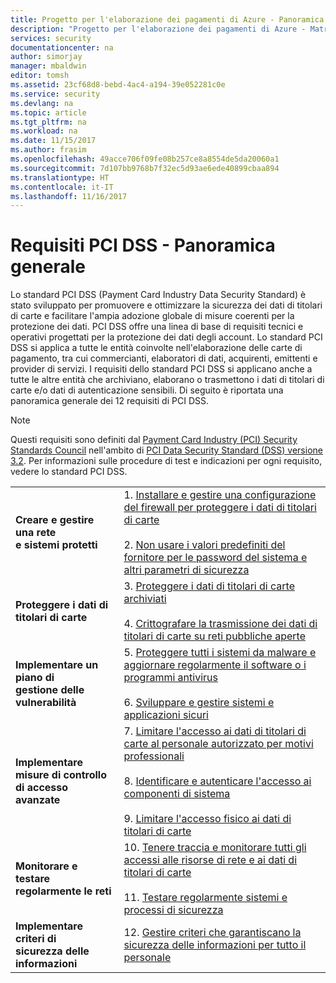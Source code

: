 ```yaml
---
title: Progetto per l'elaborazione dei pagamenti di Azure - Panoramica generale
description: "Progetto per l'elaborazione dei pagamenti di Azure - Matrice di responsabilità dei clienti (panoramica)"
services: security
documentationcenter: na
author: simorjay
manager: mbaldwin
editor: tomsh
ms.assetid: 23cf68d8-bebd-4ac4-a194-39e052281c0e
ms.service: security
ms.devlang: na
ms.topic: article
ms.tgt_pltfrm: na
ms.workload: na
ms.date: 11/15/2017
ms.author: frasim
ms.openlocfilehash: 49acce706f09fe08b257ce8a8554de5da20060a1
ms.sourcegitcommit: 7d107bb9768b7f32ec5d93ae6ede40899cbaa894
ms.translationtype: HT
ms.contentlocale: it-IT
ms.lasthandoff: 11/16/2017
---
```

# <a name="pci-dss-requirements---high-level-overview"></a>Requisiti PCI DSS - Panoramica generale

Lo standard PCI DSS (Payment Card Industry Data Security Standard) è stato sviluppato per promuovere e ottimizzare la sicurezza dei dati di titolari di carte e facilitare l'ampia adozione globale di misure coerenti per la protezione dei dati. PCI DSS offre una linea di base di requisiti tecnici e operativi progettati per la protezione dei dati degli account. Lo standard PCI DSS si applica a tutte le entità coinvolte nell'elaborazione delle carte di pagamento, tra cui commercianti, elaboratori di dati, acquirenti, emittenti e provider di servizi. I requisiti dello standard PCI DSS si applicano anche a tutte le altre entità che archiviano, elaborano o trasmettono i dati di titolari di carte e/o dati di autenticazione sensibili. Di seguito è riportata una panoramica generale dei 12 requisiti di PCI DSS.

> [!NOTE]
> Questi requisiti sono definiti dal [Payment Card Industry (PCI) Security Standards Council](https://www.pcisecuritystandards.org/pci_security/) nell'ambito di [PCI Data Security Standard (DSS) versione 3.2](https://www.pcisecuritystandards.org/document_library?category=pcidss&document=pci_dss). Per informazioni sulle procedure di test e indicazioni per ogni requisito, vedere lo standard PCI DSS.

|   |   |
|---|---|
| **Creare e gestire una rete<br/>e sistemi protetti** | 1. [Installare e gestire una configurazione del firewall per proteggere i dati di titolari di carte](pci-dss-requirement-1-firewall.md)<br/><br/> 2. [Non usare i valori predefiniti del fornitore per le password del sistema e altri parametri di sicurezza](pci-dss-requirement-2-password.md) |  
| **Proteggere i dati di titolari di carte** | 3. [Proteggere i dati di titolari di carte archiviati](pci-dss-requirement-3-chd.md)<br/><br/> 4. [Crittografare la trasmissione dei dati di titolari di carte su reti pubbliche aperte](pci-dss-requirement-4-encryption.md) |
| **Implementare un piano di<br/>gestione delle vulnerabilità** | 5. [Proteggere tutti i sistemi da malware e aggiornare regolarmente il software o i programmi antivirus](pci-dss-requirement-5-malware.md)<br/><br/> 6. [Sviluppare e gestire sistemi e applicazioni sicuri](pci-dss-requirement-6-secure-system.md) |
| **Implementare misure di controllo<br/>di accesso avanzate** | 7. [Limitare l'accesso ai dati di titolari di carte al personale autorizzato per motivi professionali](pci-dss-requirement-7-access.md)<br/><br/> 8. [Identificare e autenticare l'accesso ai componenti di sistema](pci-dss-requirement-8-identity.md) <br/><br/> 9. [Limitare l'accesso fisico ai dati di titolari di carte](pci-dss-requirement-9-physical-access.md) |
| **Monitorare e testare<br/>regolarmente le reti** | 10. [Tenere traccia e monitorare tutti gli accessi alle risorse di rete e ai dati di titolari di carte](pci-dss-requirement-10-monitoring.md) <br/><br/> 11. [Testare regolarmente sistemi e processi di sicurezza](pci-dss-requirement-11-testing.md) |
| **Implementare criteri di<br/>sicurezza delle informazioni** | 12. [Gestire criteri che garantiscano la sicurezza delle informazioni per tutto il personale](pci-dss-requirement-12-policy.md) |

